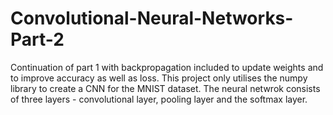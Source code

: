 # Convolutional-Neural-Networks-Part-2
Continuation of part 1 with backpropagation included to update weights and to improve accuracy as well as loss.
This project only utilises the numpy library to create a CNN for the MNIST dataset.
The neural netwrok consists of three layers - convolutional layer, pooling layer and the softmax layer.
